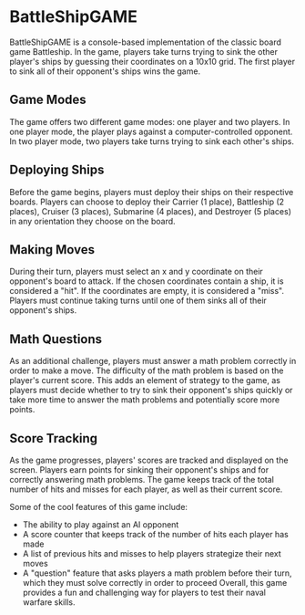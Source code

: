 # BattleShipGAME
BattleShipGAME is a console-based implementation of the classic board game Battleship. In the game, players take turns trying to sink the other player's ships by guessing their coordinates on a 10x10 grid. The first player to sink all of their opponent's ships wins the game.

## Game Modes
The game offers two different game modes: one player and two players. In one player mode, the player plays against a computer-controlled opponent. In two player mode, two players take turns trying to sink each other's ships.

## Deploying Ships
Before the game begins, players must deploy their ships on their respective boards. Players can choose to deploy their Carrier (1 place), Battleship (2 places), Cruiser (3 places), Submarine (4 places), and Destroyer (5 places) in any orientation they choose on the board.

## Making Moves
During their turn, players must select an x and y coordinate on their opponent's board to attack. If the chosen coordinates contain a ship, it is considered a "hit". If the coordinates are empty, it is considered a "miss". Players must continue taking turns until one of them sinks all of their opponent's ships.

## Math Questions
As an additional challenge, players must answer a math problem correctly in order to make a move. The difficulty of the math problem is based on the player's current score. This adds an element of strategy to the game, as players must decide whether to try to sink their opponent's ships quickly or take more time to answer the math problems and potentially score more points.

## Score Tracking
As the game progresses, players' scores are tracked and displayed on the screen. Players earn points for sinking their opponent's ships and for correctly answering math problems. The game keeps track of the total number of hits and misses for each player, as well as their current score.


Some of the cool features of this game include:

- The ability to play against an AI opponent
- A score counter that keeps track of the number of hits each player has made
- A list of previous hits and misses to help players strategize their next moves
- A "question" feature that asks players a math problem before their turn, which they must solve correctly in order to proceed
Overall, this game provides a fun and challenging way for players to test their naval warfare skills.
